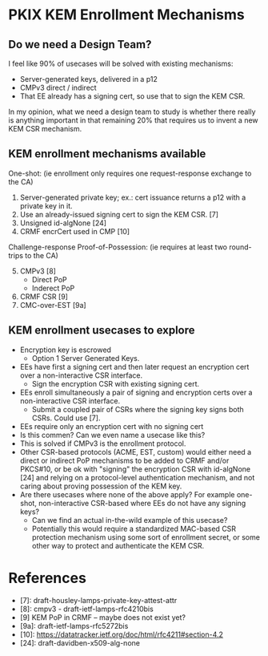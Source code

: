 # PKIX KEM Enrollment Mechanisms

## Do we need a Design Team?

I feel like 90% of usecases will be solved with existing mechanisms:

* Server-generated keys, delivered in a p12
* CMPv3 direct / indirect
* That EE already has a signing cert, so use that to sign the KEM CSR.

In my opinion, what we need a design team to study is whether there really is anything important in that remaining 20% that requires us to invent a new KEM CSR mechanism.


## KEM enrollment mechanisms available

One-shot: 
(ie enrollment only requires one request-response exchange to the CA)

1.	Server-generated private key; ex.: cert issuance returns a p12 with a private key in it.
2.	Use an already-issued signing cert to sign the KEM CSR. \[7\]
3.	Unsigned id-algNone \[24\]
4.  CRMF encrCert used in CMP \[10\]
 
Challenge-response Proof-of-Possession:
(ie requires at least two round-trips to the CA)

5.	CMPv3 \[8\]
    * Direct PoP
    * Inderect PoP
6.	CRMF CSR \[9\]
7.	CMC-over-EST \[9a\]


## KEM enrollment usecases to explore

* Encryption key is escrowed
  * Option 1 Server Generated Keys.
* EEs have first a signing cert and then later request an encryption cert over a non-interactive CSR interface.
  * Sign the encryption CSR with existing signing cert.
* EEs enroll simultaneously a pair of signing and encryption certs over a non-interactive CSR interface.
  * Submit a coupled pair of CSRs where the signing key signs both CSRs. Could use \[7\].
*  EEs require only an encryption cert with no signing cert
  * Is this commen? Can we even name a usecase like this?
  * This is solved if CMPv3 is the enrollment protocol.
  * Other CSR-based protocols (ACME, EST, custom) would either need a direct or indirect PoP mechanisms to be added to CRMF and/or PKCS#10, or be ok with "signing" the encryption CSR with id-algNone \[24\] and relying on a protocol-level authentication mechanism, and not caring about proving possession of the KEM key.
* Are there usecases where none of the above apply? For example one-shot, non-interactive CSR-based where EEs do not have any signing keys?
  * Can we find an actual in-the-wild example of this usecase?
  * Potentially this would require a standardized MAC-based CSR protection mechanism using some sort of enrollment secret, or some other way to protect and authenticate the KEM CSR.


# References

* \[7\]: draft-housley-lamps-private-key-attest-attr
* \[8\]: cmpv3 - draft-ietf-lamps-rfc4210bis
* \[9\] KEM PoP in CRMF – maybe does not exist yet?
* \[9a\]: draft-ietf-lamps-rfc5272bis
* \[10\]: https://datatracker.ietf.org/doc/html/rfc4211#section-4.2
* \[24\]: draft-davidben-x509-alg-none

